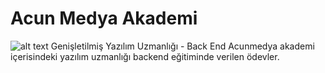 # Acun Medya Akademi
![alt text](https://acunmedyaakademi.com/wp-content/uploads/2022/08/acunmedya-akademi-logo-siyah.png)
Genişletilmiş Yazılım Uzmanlığı - Back End 
Acunmedya akademi içerisindeki yazılım uzmanlığı backend eğitiminde verilen ödevler.
